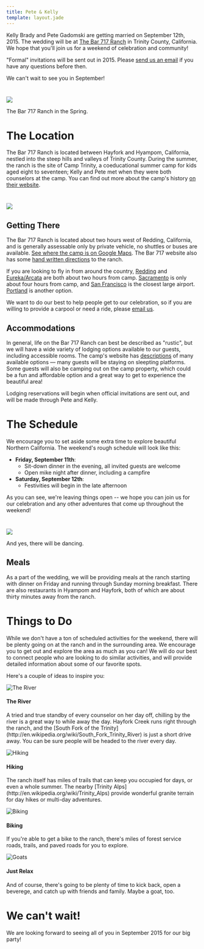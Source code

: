 ```yaml
---
title: Pete & Kelly
template: layout.jade
---
```


Kelly Brady and Pete Gadomski are getting married on September 12th, 2015.
The wedding will be at [The Bar 717 Ranch](http://www.bar717.com/) in Trinity County, California.
We hope that you'll join us for a weekend of celebration and community!

"Formal" invitations will be sent out in 2015.
Please [send us an email](mailto:bradygadomski@gmail.com) if you have any questions before then.

We can't wait to see you in September!

<div class="row" style="margin-top: 40px;">
<div class="col-xs-8 col-xs-offset-2">
<div class="thumbnail">
  <img src="bar-717-spring.jpg" class="img-responsive">
  <div class="caption">
    <p>The Bar 717 Ranch in the Spring.</p>
  </div>
</div>
</div>
</div>


# The Location

The Bar 717 Ranch is located between Hayfork and Hyampom, California, nestled into the steep hills and valleys of Trinity County.
During the summer, the ranch is the site of Camp Trinity, a coeducational summer camp for kids aged eight to seventeen; Kelly and Pete met when they were both counselors at the camp.
You can find out more about the camp's history [on their website](http://www.bar717.com/history/).

<div class="row" style="margin-top: 40px;">
<div class="col-xs-8 col-xs-offset-2">
<p><a href="california-map.jpg"><img src="california-map-small.jpg" class="img-responsive"></a></p>
</div>
</div>

## Getting There

The Bar 717 Ranch is located about two hours west of Redding, California, and is generally assessable only by private vehicle, no shuttles or buses are available.
[See where the camp is on Google Maps](https://www.google.com/maps/place/Bar+717+Ranch/@40.6205833,-123.3770636,15z/data=!4m2!3m1!1s0x54d3bd20c45d22b5:0x636ee857e506bb94).
The Bar 717 website also has some [hand written directions](http://www.bar717.com/about-us/location/) to the ranch.

If you are looking to fly in from around the country, [Redding](http://www.ci.redding.ca.us/transeng/airports/index.htm) and [Eureka/Arcata](https://plus.google.com/100151413109057686697/about?gl=us&hl=en) are both about two hours from camp.
[Sacramento](http://www.sacramento.aero/smf/) is only about four hours from camp, and [San Francisco](http://www.flysfo.com/) is the closest large airport.
[Portland](http://www.portofportland.com/PDX_Home.aspx) is another option.

We want to do our best to help people get to our celebration, so if you are willing to provide a carpool or need a ride, please [email us](mailto:bradygadomski@gmail.com).


## Accommodations

In general, life on the Bar 717 Ranch can best be described as "rustic", but we will have a wide variety of lodging options available to our guests, including accessible rooms.
The camp's website has [descriptions](http://www.bar717.com/about-us/facilities/) of many available options &mdash; many guests will be staying on sleepting platforms.
Some guests will also be camping out on the camp property, which could be a fun and affordable option and a great way to get to experience the beautiful area!

Lodging reservations will begin when official invitations are sent out, and will be made through Pete and Kelly.



# The Schedule

We encourage you to set aside some extra time to explore beautiful Northern California.
The weekend's rough schedule will look like this:

- **Friday, September 11th**: 
  - Sit-down dinner in the evening, all invited guests are welcome
  - Open mike night after dinner, including a campfire
- **Saturday, September 12th**:
  - Festivities will begin in the late afternoon

As you can see, we're leaving things open -- we hope you can join us for our celebration and any other adventures that come up throughout the weekend!

<div class="row" style="margin-top: 40px;">
<div class="col-xs-6 col-xs-offset-3">
<div class="thumbnail">
  <img src="dancing.jpg" class="img-responsive">
  <div class="caption">
    <p>And yes, there will be dancing.</p>
  </div>
</div>
</div>
</div>

## Meals

As a part of the wedding, we will be providing meals at the ranch starting with dinner on Friday and running through Sunday morning breakfast.
There are also restaurants in Hyampom and Hayfork, both of which are about thirty minutes away from the ranch.


# Things to Do

While we don't have a ton of scheduled activities for the weekend, there will be plenty going on at the ranch and in the surrounding area.
We encourage you to get out and explore the area as much as you can!
We will do our best to connect people who are looking to do similar activities, and will provide detailed information about some of our favorite spots.

Here's a couple of ideas to inspire you:

<div class="media">
<span class="pull-left"><img class="media-object thumbnail" src="river.jpg" alt="The River"></span>
<div class="media-body">
  <h4 class="media-heading">The River</h4>
  <p>
    A tried and true standby of every counselor on her day off, chilling by the river is a great way to while away the day.
    Hayfork Creek runs right through the ranch, and the [South Fork of the Trinity](http://en.wikipedia.org/wiki/South_Fork_Trinity_River) is just a short drive away.
    You can be sure people will be headed to the river every day.
  </p>
</div>
</div>

<div class="media">
<span class="pull-left"><img class="media-object thumbnail" src="hiking.jpg" alt="Hiking"></span>
<div class="media-body">
  <h4 class="media-heading">Hiking</h4>
  <p>
    The ranch itself has miles of trails that can keep you occupied for days, or even a whole summer.
    The nearby [Trinity Alps](http://en.wikipedia.org/wiki/Trinity_Alps) provide wonderful granite terrain for day hikes or multi-day adventures.
  </p>
</div>
</div>

<div class="media">
<span class="pull-left"><img class="media-object thumbnail" src="biking.jpg" alt="Biking"></span>
<div class="media-body">
  <h4 class="media-heading">Biking</h4>
  <p>
    If you're able to get a bike to the ranch, there's miles of forest service roads, trails, and paved roads for you to explore.
  </p>
</div>
</div>

<div class="media">
<span class="pull-left"><img class="media-object thumbnail" src="ranch.jpg" alt="Goats"></span>
<div class="media-body">
  <h4 class="media-heading">Just Relax</h4>
  <p>
    And of course, there's going to be plenty of time to kick back, open a beverege, and catch up with friends and family.
    Maybe a goat, too.
  </p>
</div>
</div>


# We can't wait!

We are looking forward to seeing all of you in September 2015 for our big party!
